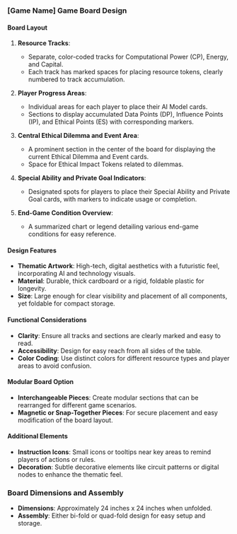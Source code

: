 ### [Game Name] Game Board Design

#### Board Layout
1. **Resource Tracks**:
   - Separate, color-coded tracks for Computational Power (CP), Energy, and Capital. 
   - Each track has marked spaces for placing resource tokens, clearly numbered to track accumulation.

2. **Player Progress Areas**:
   - Individual areas for each player to place their AI Model cards.
   - Sections to display accumulated Data Points (DP), Influence Points (IP), and Ethical Points (ES) with corresponding markers.

3. **Central Ethical Dilemma and Event Area**:
   - A prominent section in the center of the board for displaying the current Ethical Dilemma and Event cards.
   - Space for Ethical Impact Tokens related to dilemmas.

4. **Special Ability and Private Goal Indicators**:
   - Designated spots for players to place their Special Ability and Private Goal cards, with markers to indicate usage or completion.

5. **End-Game Condition Overview**:
   - A summarized chart or legend detailing various end-game conditions for easy reference.

#### Design Features
- **Thematic Artwork**: High-tech, digital aesthetics with a futuristic feel, incorporating AI and technology visuals.
- **Material**: Durable, thick cardboard or a rigid, foldable plastic for longevity.
- **Size**: Large enough for clear visibility and placement of all components, yet foldable for compact storage.

#### Functional Considerations
- **Clarity**: Ensure all tracks and sections are clearly marked and easy to read.
- **Accessibility**: Design for easy reach from all sides of the table.
- **Color Coding**: Use distinct colors for different resource types and player areas to avoid confusion.

#### Modular Board Option
- **Interchangeable Pieces**: Create modular sections that can be rearranged for different game scenarios.
- **Magnetic or Snap-Together Pieces**: For secure placement and easy modification of the board layout.

#### Additional Elements
- **Instruction Icons**: Small icons or tooltips near key areas to remind players of actions or rules.
- **Decoration**: Subtle decorative elements like circuit patterns or digital nodes to enhance the thematic feel.

### Board Dimensions and Assembly
- **Dimensions**: Approximately 24 inches x 24 inches when unfolded.
- **Assembly**: Either bi-fold or quad-fold design for easy setup and storage.
